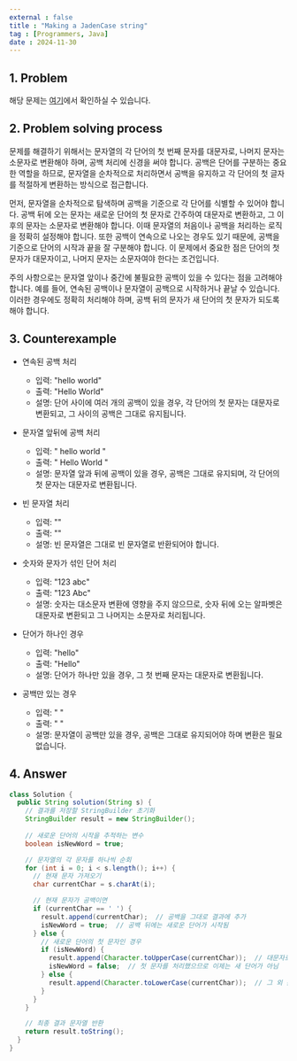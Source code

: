 ```yaml
---
external : false
title : "Making a JadenCase string"
tag : [Programmers, Java]
date : 2024-11-30
---
```


## 1. Problem

해당 문제는 [여기](https://school.programmers.co.kr/learn/courses/30/lessons/12951)에서 확인하실 수 있습니다.

## 2. Problem solving process

문제를 해결하기 위해서는 문자열의 각 단어의 첫 번째 문자를 대문자로, 나머지 문자는 소문자로 변환해야 하며, 공백 처리에 신경을 써야 합니다. 공백은 단어를 구분하는 중요한 역할을 하므로, 문자열을 순차적으로 처리하면서 공백을 유지하고 각 단어의 첫 글자를 적절하게 변환하는 방식으로 접근합니다.

먼저, 문자열을 순차적으로 탐색하며 공백을 기준으로 각 단어를 식별할 수 있어야 합니다. 공백 뒤에 오는 문자는 새로운 단어의 첫 문자로 간주하여 대문자로 변환하고, 그 이후의 문자는 소문자로 변환해야 합니다. 이때 문자열의 처음이나 공백을 처리하는 로직을 정확히 설정해야 합니다. 또한 공백이 연속으로 나오는 경우도 있기 때문에, 공백을 기준으로 단어의 시작과 끝을 잘 구분해야 합니다. 이 문제에서 중요한 점은 단어의 첫 문자가 대문자이고, 나머지 문자는 소문자여야 한다는 조건입니다.

주의 사항으로는 문자열 앞이나 중간에 불필요한 공백이 있을 수 있다는 점을 고려해야 합니다. 예를 들어, 연속된 공백이나 문자열이 공백으로 시작하거나 끝날 수 있습니다. 이러한 경우에도 정확히 처리해야 하며, 공백 뒤의 문자가 새 단어의 첫 문자가 되도록 해야 합니다.

## 3. Counterexample

- 연속된 공백 처리

  - 입력: "hello   world"
  - 출력: "Hello   World"
  - 설명: 단어 사이에 여러 개의 공백이 있을 경우, 각 단어의 첫 문자는 대문자로 변환되고, 그 사이의 공백은 그대로 유지됩니다.

- 문자열 앞뒤에 공백 처리

  - 입력: "  hello world "
  - 출력: "  Hello World "
  - 설명: 문자열 앞과 뒤에 공백이 있을 경우, 공백은 그대로 유지되며, 각 단어의 첫 문자는 대문자로 변환됩니다.

- 빈 문자열 처리

  - 입력: ""
  - 출력: ""
  - 설명: 빈 문자열은 그대로 빈 문자열로 반환되어야 합니다.

- 숫자와 문자가 섞인 단어 처리

  - 입력: "123 abc"
  - 출력: "123 Abc"
  - 설명: 숫자는 대소문자 변환에 영향을 주지 않으므로, 숫자 뒤에 오는 알파벳은 대문자로 변환되고 그 나머지는 소문자로 처리됩니다.

- 단어가 하나인 경우

  - 입력: "hello"
  - 출력: "Hello"
  - 설명: 단어가 하나만 있을 경우, 그 첫 번째 문자는 대문자로 변환됩니다.

- 공백만 있는 경우

  - 입력: "     "
  - 출력: "     "
  - 설명: 문자열이 공백만 있을 경우, 공백은 그대로 유지되어야 하며 변환은 필요 없습니다.

## 4. Answer

```java
class Solution {
  public String solution(String s) {
    // 결과를 저장할 StringBuilder 초기화
    StringBuilder result = new StringBuilder();
    
    // 새로운 단어의 시작을 추적하는 변수
    boolean isNewWord = true;

    // 문자열의 각 문자를 하나씩 순회
    for (int i = 0; i < s.length(); i++) {
      // 현재 문자 가져오기
      char currentChar = s.charAt(i);

      // 현재 문자가 공백이면
      if (currentChar == ' ') {
        result.append(currentChar);  // 공백을 그대로 결과에 추가
        isNewWord = true;  // 공백 뒤에는 새로운 단어가 시작됨
      } else {
        // 새로운 단어의 첫 문자인 경우
        if (isNewWord) {
          result.append(Character.toUpperCase(currentChar));  // 대문자로 변환
          isNewWord = false;  // 첫 문자를 처리했으므로 이제는 새 단어가 아님
        } else {
          result.append(Character.toLowerCase(currentChar));  // 그 외 문자는 소문자로 변환
        }
      }
    }

    // 최종 결과 문자열 반환
    return result.toString();
  }
}
```
